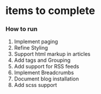 # items to complete

### How to run 

1. Implement paging
2. Refine Styling
3. Support html markup in articles
4. Add tags and Grouping
5. Add support for RSS feeds
6. Implement Breadcrumbs
7. Document blog installation
8. Add scss support
